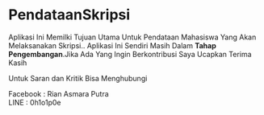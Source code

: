 # PendataanSkripsi

Aplikasi Ini Memilki Tujuan Utama Untuk Pendataan Mahasiswa Yang Akan Melaksanakan Skripsi..
Aplikasi Ini Sendiri Masih Dalam <strong>Tahap Pengembangan</strong>.Jika Ada Yang Ingin Berkontribusi Saya Ucapkan Terima Kasih

Untuk Saran dan Kritik Bisa Menghubungi

Facebook : Rian Asmara Putra
<br>
LINE : 0h1o1p0e
